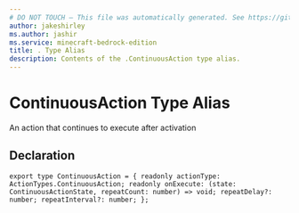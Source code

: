 ```yaml
---
# DO NOT TOUCH — This file was automatically generated. See https://github.com/mojang/minecraftapidocsgenerator to modify descriptions, examples, etc.
author: jakeshirley
ms.author: jashir
ms.service: minecraft-bedrock-edition
title: . Type Alias
description: Contents of the .ContinuousAction type alias.
---
```

# ContinuousAction Type Alias

An action that continues to execute after activation

## Declaration
`export type ContinuousAction = {
    readonly actionType: ActionTypes.ContinuousAction;
    readonly onExecute: (state: ContinuousActionState, repeatCount: number) => void;
    repeatDelay?: number;
    repeatInterval?: number;
};`
